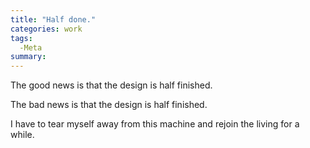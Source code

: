 ```yaml
---
title: "Half done."
categories: work
tags:
  -Meta
summary: 
---
```

<p>The good news is that the design is half finished.</p><p>The bad news is that the design is half finished.</p><p>I have to tear myself away from this machine and rejoin the living for a while.</p>
